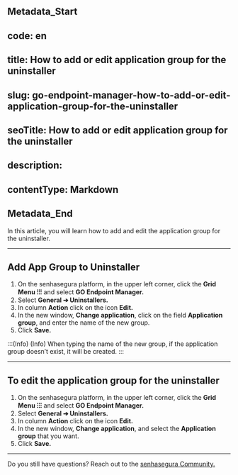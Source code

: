 ## Metadata_Start 
## code: en
## title: How to add or edit application group for the uninstaller 
## slug: go-endpoint-manager-how-to-add-or-edit-application-group-for-the-uninstaller 
## seoTitle: How to add or edit application group for the uninstaller 
## description:  
## contentType: Markdown 
## Metadata_End
In this article, you will learn how to add and edit the application group for the uninstaller.

* * *

## Add App Group to Uninstaller

1. On the senhasegura platform,  in the upper left corner, click the **Grid Menu ⁝⁝⁝** and select **GO Endpoint Manager.**
2. Select **General ➔ Uninstallers.**
3. In column **Action** click on the icon **Edit.**
4. In the new window, **Change application**, click on the field **Application group**, and enter the name of the new group.
5. Click **Save.**

:::(Info) (Info)
When typing the name of the new group, if the application group doesn’t exist, it  will be created.
:::

* * *

## To edit the application group for the uninstaller

1. On the senhasegura platform,  in the upper left corner, click the **Grid Menu ⁝⁝⁝** and select **GO Endpoint Manager.**
2. Select **General ➔ Uninstallers.**
3. In column **Action** click on the icon **Edit.**
4. In the new window, **Change application**, and select the **Application group** that you want.
5. Click **Save.**

* * *

Do you still have questions? Reach out to the [senhasegura Community.](https://community.senhasegura.io/)